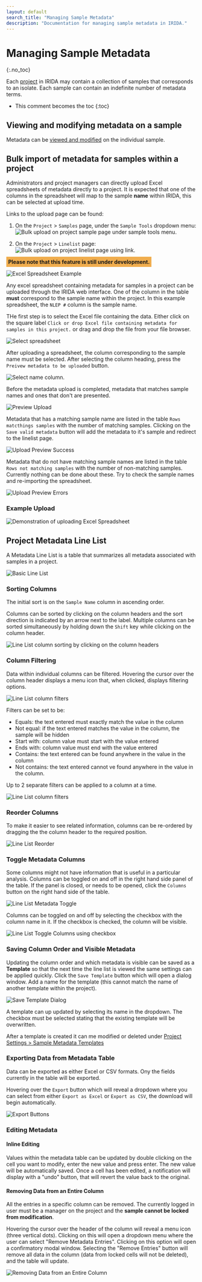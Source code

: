 ```yaml
---
layout: default
search_title: "Managing Sample Metadata"
description: "Documentation for managing sample metadata in IRIDA."
---
```


Managing Sample Metadata
========================
{:.no_toc}

Each [project](../project) in IRIDA may contain a collection of samples that corresponds to an isolate. Each sample can contain an indefinite number of metadata terms.

* This comment becomes the toc
{:toc}

Viewing and modifying metadata on a sample
------------------------------------------

Metadata can be [viewed and modified]({{site.baseurl}}/user/user/samples/#viewing-individual-sample-details) on the individual sample.

Bulk import of metadata for samples within a project
----------------------------------------------------

Administrators and project managers can directly upload Excel spreadsheets of metadata directly to a project.  It is expected that one of the columns in the spreadsheet will map to the sample **name** within IRIDA, this can be selected at upload time.

Links to the upload page can be found:
 
1. On the `Project` > `Samples` page, under the `Sample Tools` dropdown menu:
![Bulk upload on project sample page under sample tools menu.](images/project_sample_metadata_import_link.png)

2. On the `Project` > `Linelist` page:
![Bulk upload on project linelist page using link.](images/project_linelist_metadata_import_link.png)

<strong style="background-color: rgba(240, 173, 78, 1.00); padding: 5px; font-weight: bold">Please note that this feature is still under development.</strong>

![Excel Spreadsheet Example](images/spreadsheet.png)

Any excel spreadsheet containing metadata for samples in a project can be uploaded through the IRIDA web interface.  One of the column in the table __must__ correspond to the sample name within the project.  In this example spreadsheet, the `NLEP #` column is the sample name.

THe first step is to select the Excel file containing the data.  Either click on the square label `Click or drop Excel file containing metadata for samples in this project.` or drag and drop the file from your file browser.

![Select spreadsheet](images/upload-selection.png)

After uploading a spreadsheet, the column corresponding to the sample name must be selected.  After selecting the column heading, press the `Preivew metadata to be uploaded` button.

![Select name column.](images/upload-column.png)

Before the metadata upload is completed, metadata that matches sample names and ones that don't are presented.

![Preview Upload](images/upload-preview.png)

Metadata that has a matching sample name are listed in the table `Rows matcthings samples` with the number of matching samples.  Clicking on the `Save valid metadata` button will add the metadata to it's sample and redirect to the linelist page.

![Upload Preview Success](images/upload-preview-success.png)

Metadata that do not have matching sample names are listed in the table `Rows not matching samples` with the number of non-matching samples.  Currently nothing can be done about these.  Try to check the sample names and re-importing the spreadsheet.

![Upload Preview Errors](images/upload-preview-errors.png)

### Example Upload

![Demonstration of uploading Excel Spreadsheet](images/upload_bulk_metadata.gif)

Project Metadata Line List
--------------------------

A Metadata Line List is a table that summarizes all metadata associated with samples in a project.  

![Basic Line List](images/linelist_base.png)

### Sorting Columns

The initial sort is on the `Sample Name` column in ascending order. 

Columns can be sorted by clicking on the column headers and the sort direction is indicated by an arrow next to the label.   Multiple columns can be sorted simultaneously by holding down the `Shift` key while clicking on the column header. 

![Line List column sorting by clicking on the column headers](images/linelist_column_sort.gif)

### Column Filtering

Data within individual columns can be filtered.  Hovering the cursor over the column header displays a menu icon that, when clicked, displays filtering options.

![Line List column filters](images/column_filter.gif)

Filters can be set to be:
- Equals: the text entered must exactly match the value in the column
- Not equal: if the text entered matches the value in the column, the sample will be hidden
- Start with: column value must start with the value entered
- Ends with: column value must end with the value entered
- Contains: the text entered can be found anywhere in the value in the column
- Not contains: the text entered cannot ve found anywhere in the value in the column.

Up to 2 separate filters can be applied to a column at a time.

![Line List column filters](images/columns_two_filters.gif)

### Reorder Columns

To make it easier to see related information, columns can be re-ordered by dragging the the column header to the required position.

![Line List Reorder](images/linelist_reorder.gif)

### Toggle Metadata Columns

Some columns might not have information that is useful in a particular analysis.  Columns can be toggled on and off in the right hand side panel of the table.  If the panel is closed, or needs to be opened, click the `Columns` button on the right hand side of the table.

![Line List Metadata Toggle](images/toggle_metadata_button.gif)

Columns can be toggled on and off by selecting the checkbox with the column name in it.  If the checkbox is checked, the column will be visible.

![Line List Toggle Columns using checkbox](images/toggle_metadata_column.gif)

### Saving Column Order and Visible Metadata

Updating the column order and which metadata is visible can be saved as a **Template** so that the next time the line list is viewed the same settings can be applied quickly.  Click the `Save Template` button which will open a dialog window.  Add a name for the template (this cannot match the name of another template within the project).

![Save Template Dialog](images/linelist_save_template.gif)

A template can up updated by selecting its name in the dropdown.  The checkbox must be selected stating that the existing template will be overwritten.

After a template is created it can me modified or deleted under [Project Settings > Sample Metadata Templates](../sample-metadata-templates)

### Exporting Data from Metadata Table

Data can be exported as either Excel or CSV formats.  Ony the fields currently in the table will be exported.

Hovering over the `Export` button which will reveal a dropdown where you can select from either `Export as Excel` or `Export as CSV`, the download will begin automatically.

![Export Buttons](images/linelist_export.png)

### Editing Metadata

#### Inline Editing

Values within the metadata table can be updated by double clicking on the cell you want to modify, enter the new value and press enter.  The new value will be automatically saved.  Once a cell has been edited, a notification will display with a "undo" button, that will revert the value back to the original.

#### Removing Data from an Entire Column

All the entries in a specific column can be removed.  The currently logged in user must be a manager on the project and the **sample cannot be locked from modification**.

Hovering the cursor over the header of the column will reveal a menu icon (three vertical dots).  Clicking on this will open a dropdown menu where the user can select "Remove Metadata Entries".  Clicking on this option will open a confirmatory modal window.  Selecting the "Remove Entries" button will remove all data in the column (data from locked cells will not be deleted), and the table will update.

![Removing Data from an Entire Column](images/remove-column-entries.gif)
